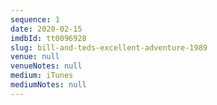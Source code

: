 ```yaml
---
sequence: 1
date: 2020-02-15
imdbId: tt0096928
slug: bill-and-teds-excellent-adventure-1989
venue: null
venueNotes: null
medium: iTunes
mediumNotes: null
---
```


